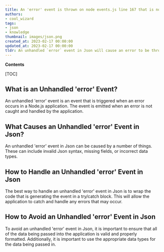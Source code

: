 ```yaml
---
title: An 'error' event is thrown on node events.js line 167 that is not being handled
authors:
- cool_wizard
tags:
- json
- knowledge
thumbnail: images/json.png
created_at: 2023-02-17 00:00:00
updated_at: 2023-02-17 00:00:00
tldr: An unhandled `error` event in Json will cause an error to be thrown.
---
```


**Contents**

[TOC]

## What is an Unhandled 'error' Event?
An unhandled 'error' event is an event that is triggered when an error occurs in a Node.js application. The event is emitted when an error is not caught and handled by the application.

## What Causes an Unhandled 'error' Event in Json?
An unhandled 'error' event in Json can be caused by a number of things. These can include invalid Json syntax, missing fields, or incorrect data types.

## How to Handle an Unhandled 'error' Event in Json
The best way to handle an unhandled 'error' event in Json is to wrap the code that is generating the event in a try/catch block. This will allow the application to catch and handle any errors that may occur.

## How to Avoid an Unhandled 'error' Event in Json
To avoid an unhandled 'error' event in Json, it is important to ensure that all of the data being passed into the application is valid and properly formatted. Additionally, it is important to use the appropriate data types for the data being passed in.
